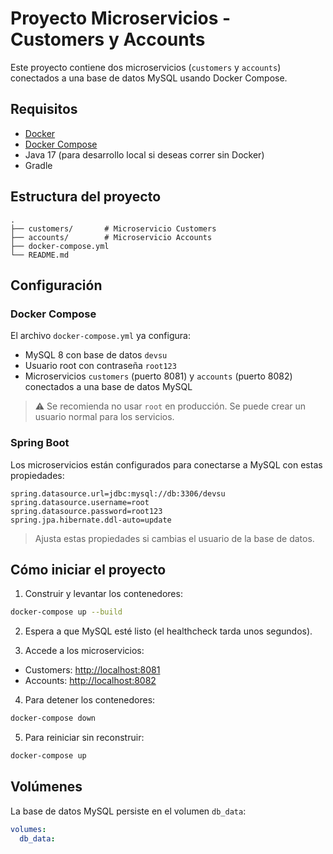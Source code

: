 # Proyecto Microservicios - Customers y Accounts

Este proyecto contiene dos microservicios (`customers` y `accounts`) conectados a una base de datos MySQL usando Docker Compose.  

## Requisitos

- [Docker](https://www.docker.com/get-started)
- [Docker Compose](https://docs.docker.com/compose/install/)
- Java 17 (para desarrollo local si deseas correr sin Docker)
- Gradle

## Estructura del proyecto

```
.
├── customers/       # Microservicio Customers
├── accounts/        # Microservicio Accounts
├── docker-compose.yml
└── README.md
```

## Configuración

### Docker Compose

El archivo `docker-compose.yml` ya configura:

- MySQL 8 con base de datos `devsu`
- Usuario root con contraseña `root123`
- Microservicios `customers` (puerto 8081) y `accounts` (puerto 8082) conectados a una base de datos MySQL

> ⚠️ Se recomienda no usar `root` en producción. Se puede crear un usuario normal para los servicios.

### Spring Boot

Los microservicios están configurados para conectarse a MySQL con estas propiedades:

```properties
spring.datasource.url=jdbc:mysql://db:3306/devsu
spring.datasource.username=root
spring.datasource.password=root123
spring.jpa.hibernate.ddl-auto=update
```

> Ajusta estas propiedades si cambias el usuario de la base de datos.

## Cómo iniciar el proyecto

1. Construir y levantar los contenedores:

```bash
docker-compose up --build
```

2. Espera a que MySQL esté listo (el healthcheck tarda unos segundos).  

3. Accede a los microservicios:  

- Customers: [http://localhost:8081](http://localhost:8081)  
- Accounts: [http://localhost:8082](http://localhost:8082)

4. Para detener los contenedores:

```bash
docker-compose down
```

5. Para reiniciar sin reconstruir:

```bash
docker-compose up
```

## Volúmenes

La base de datos MySQL persiste en el volumen `db_data`:

```yaml
volumes:
  db_data:
```
